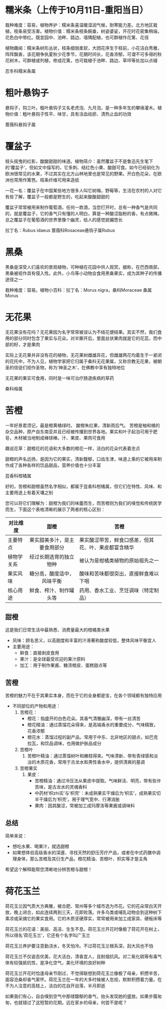 # 糯米条（上传于10月11日-重阳当日）
栽种难度：容易，植物养护：糯米条喜温暖湿润气候，耐寒能力差。北方地区栽植，枝条易受冻害。植物价值：糯米条枝条婉垂，树姿婆娑，开花时花密集稍端，花色白中带红。既宜园中、池畔、路边、墙隅配植，也可群植作花篱、花径

植物趣闻：糯米条树形丛状，枝条细弱柔软，大团花序生于枝前，小花洁白秀雅，阵阵飘香，该花期争执夏秋少花季节，花期时间长，花香浓郁，可谓不可多得的秋花树木，可群植或列植，修成花篱，也可栽植于池畔、路边、草坪等处加以点缀

忍冬科糯米条属
# 粗叶悬钩子
悬钩子，钩三叶。粗叶悬钩子又名老虎泡、九月泡，是一种多年生的攀缘灌木。植物价值：粗叶悬钩子性平、味甘，具有活血祛瘀、清热止血的功效

蔷薇科悬钩子属
# 覆盆子
枝头摇曳的红影，酸酸甜甜的味道。植物简介：虽然覆盆子不是鲁迅先生笔下的‘覆盆子’，但如文中描写的，它多刺、结红色小果、酸甜可食。如今已经驯化为欧洲很常见的水果，不过其实在北方山林地里也是常见的野果。开白色花朵，在欧洲也常用作篱笆。枝条纤维可用来造纸

一花一名：覆盆子在中国某些地方很多人叫它树梅，野莓等，生活在农村的人对它有些了解，覆盆子一般都是野生的，吃起来酸酸甜甜的

覆盆子常常被用来制作葡萄酒，任何一款酒，当您打开时，总有一种香气是共同的，就是覆盆子，它的香气只有懂的人明白，算是一种酸涩脂粉的香，有点微辣。总之覆盆子在葡萄酒的世界里像个幽灵，给人的感觉妩媚悠长

拉丁名：Rubus idaeus 蔷薇科Rosaceae悬钩子属Rubus
# 黑桑
黑桑是深受人们喜欢的景观植物，可种植在花园中供人观赏。据称，在巴西南部，黑桑被视作具有侵入性。此外，小鸟等小动物会食用黑桑果实，成为其种子的传播途径之一

栽种难度：容易。植物小百科：拉丁名：Morus nigra，桑科Moraceae 桑属Morus
# 无花果
无花果没有花吗？无花果因为名字常常被误认为不结花便结果。其实不然，我们食用的部分同时包含了果实与花朵。对半撕开后，里面丝状果肉就是它的花蕊，而中部的籽，才是果肉

实际上无花果并非没有花的植物，无花果树雌雄异花，但雌雄两花均着生于一紧闭的花托中，不为人见，植物学家把它归属于桑科无花果属，又称宗教无花果，被朝圣的信徒们视作圣物，称为‘神圣之木’，在佛教中享有独特地位

无花果的果实可食用，同时是一味可治疗肠道疾病的草药

桑科榕属
# 苦橙
一年好景君须记，最是橙黄橘绿时。 酸橙朱红果，清新雨后气。  苦橙是柚和橘的杂交品种，原产自东南亚并且已经被传播到世界各地。果实和叶子起泡可用于肥皂，木材被当地制成棒球棒。汁、果皮、果肉可食用

趣说花草：甜橙花的花语和大多数的橙花一样，洁白的花朵代表着忠贞

甜橙的声名远扬，是因为它的果实，清新馥郁，口齿生津，味道上乘的它被用来制作成了各种各样的饮品甜品，营养价值也十分丰富

芸香科柑橘属



好的，苦橙和甜橙虽然名字相似，都属于芸香科柑橘属，但它们在特性、风味、和主要用途上有着天壤之别

您可以将它们理解为：甜橙为我们的味蕾而生，而苦橙则为我们的嗅觉和传统医学而生，下面这个表格清晰的展示了两者的核心区别：


| 对比维度 | 甜橙 | 苦橙 |
| ---- | :--: | ---- |
| 主要特点 | 果实甜美多汁，是主要食用部分 | 果实酸涩带苦，鲜食口感差，但其花、叶、果皮都富含精华 |
| 植物学关系 | 经过长期选育的独立物种 | 被认为是柑橘类植物的原始祖先之一 |
| 果实风味 | 糖分高，酸度适中，风味平衡 | 酸味和苦味都很突出，直接鲜食难以下咽 |
| 核心用途 | 鲜食、榨汁、制作罐头等 | 药用、香水工业、烹饪调味（特定制品） |

## 甜橙

这是我们日常生活中最熟悉、消费量最大的柑橘类水果

  - 风味：顾名思义，以高甜度和丰富的汁液著称酸度较低，整体风味平衡宜人
  - 主要用途：
      - 鲜食：直接剥皮食用
      - 果汁：是全球最受欢迎的果汁原料
      - 加工：用于制作果酱、糖渍橙皮、蛋糕甜点等

## 苦橙

苦橙的魅力不在于其果实本身，而在于它的全身都是宝，在各个领域都有独特应用

- 不同部位的产物和用途：
    1. 苦橙花：
       - 橙花：指盛开的白色花朵。其香气清雅幽深，带有一丝清苦  
       - 橙花精油：通过蒸馏花朵得来，是高端香水的重要成分，气味精致，花香浓郁
       - 橙花水：蒸馏过程的副产品，常用于中东、北非地区的甜点，如巴克拉瓦，和饮品调味，也用做护肤品成分
    2. 苦橙叶
       1. 苦橙叶精油：通过蒸馏树叶和嫩枝得来。气味清新、带有青绿感和淡淡的木质花香，常用于古龙水和男性香水中，提供清爽的基调
    3. 苦橙果实
       1. 果皮：
          -  苦橙精油：通过冷压法从果皮中提取。气味鲜活、明亮，带有些许苦味，是古龙水的灵魂香料
          - 中药材‘枳zhi实’与‘枳壳’：未成熟果实干燥后为‘枳实’，成熟果实切半干燥后为‘枳壳’。用于理气宽中、行滞消胀
          - 果肉：因其酸涩，常被加工成玛摩洛等果酱或调味料

## 总结

简单来说：
- 想吃水果、喝果汁，就选甜橙
- 如果想体验高级香水的深邃、寻找天然的舒压芳疗产品，或者在中式药膳中调理身体，那么苦橙及其衍生产品，橙花精油、苦橙叶、枳实等才是主角

希望这个解释能帮您清晰地分辨苦橙与甜橙！

# 荷花玉兰
荷花玉兰因气质大方典雅，被合肥、常州等多个城市选为市花。它的花朵常白天开放，晚上闭合，如此连续两到三天，花即败落。许多鸟类或哺乳动物会到这种树下乘凉或采摘它的果实食用。它的木质坚硬厚实，常常被用来加工成家具、硬板床等

荷花玉兰的花语：美丽、高洁、生生不息。荷花玉兰开花时像极了荷花开在树上，所以得名‘荷花玉兰’，它还有个名字叫广玉兰

荷花玉兰养护要注意勤浇水，冬天怕冷。不过荷花玉兰根系深，刮大风也不怕

荷花玉兰不仅姿态优美，花大洁白，清香宜人，且耐烟抗风。对二氧化硫等有毒气体有较强抵抗性，是净化空气，美化环境的良好树种

荷花玉兰开花时恰逢母亲节刚过，不觉得联想到荷花玉兰像极了母亲，积攒辛苦，面容沧桑却香气萦怀。荷花玉兰在一年的大多时候被人忽视，默默积攒着力量。在不为人注意的高枝上，洁白的花自开自落，半月即逝

如果我们有心，自会嗅到空气中那缕馥郁的香气，抬头发现她的盛放。如果步履匆匆，也就错过了这短暂的花期。远在家乡的母亲，何尝不是呢？